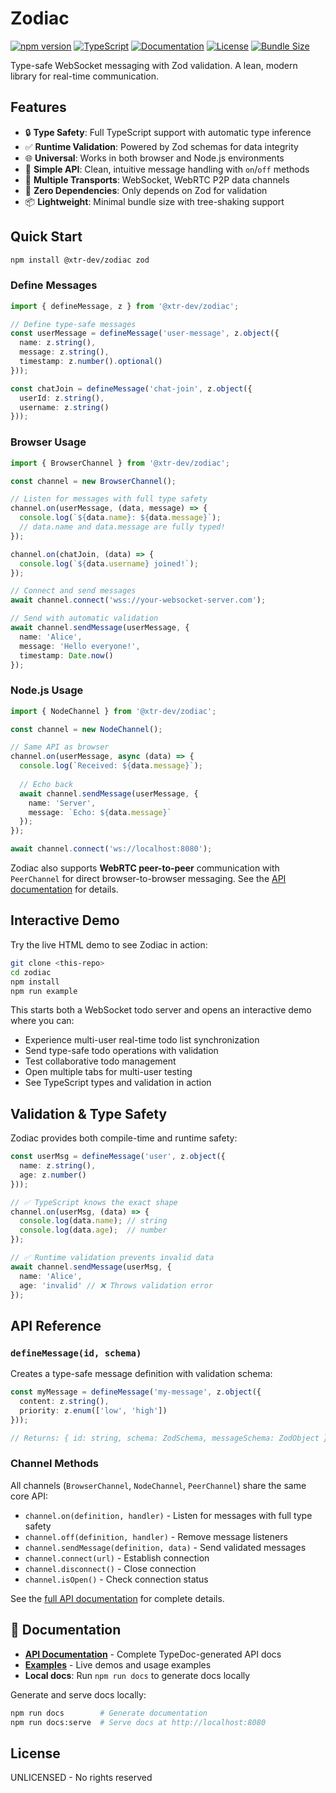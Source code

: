# Zodiac

[![npm version](https://badge.fury.io/js/@xtr-dev%2Fzodiac.svg)](https://badge.fury.io/js/@xtr-dev%2Fzodiac)
[![TypeScript](https://img.shields.io/badge/TypeScript-007ACC?style=flat&logo=typescript&logoColor=white)](https://www.typescriptlang.org/)
[![Documentation](https://img.shields.io/badge/docs-typedoc-blue)](https://xtr-dev.github.io/zodiac/)
[![License](https://img.shields.io/badge/license-UNLICENSED-red)](./README.md)
[![Bundle Size](https://img.shields.io/bundlephobia/minzip/@xtr-dev/zodiac)](https://bundlephobia.com/package/@xtr-dev/zodiac)

Type-safe WebSocket messaging with Zod validation. A lean, modern library for real-time communication.

## Features

- 🔒 **Type Safety**: Full TypeScript support with automatic type inference
- ✅ **Runtime Validation**: Powered by Zod schemas for data integrity  
- 🌐 **Universal**: Works in both browser and Node.js environments
- 🎯 **Simple API**: Clean, intuitive message handling with `on`/`off` methods
- 🔄 **Multiple Transports**: WebSocket, WebRTC P2P data channels
- 🚀 **Zero Dependencies**: Only depends on Zod for validation
- 📦 **Lightweight**: Minimal bundle size with tree-shaking support

## Quick Start

```bash
npm install @xtr-dev/zodiac zod
```

### Define Messages

```typescript
import { defineMessage, z } from '@xtr-dev/zodiac';

// Define type-safe messages
const userMessage = defineMessage('user-message', z.object({
  name: z.string(),
  message: z.string(),
  timestamp: z.number().optional()
}));

const chatJoin = defineMessage('chat-join', z.object({
  userId: z.string(),
  username: z.string()
}));
```

### Browser Usage

```typescript
import { BrowserChannel } from '@xtr-dev/zodiac';

const channel = new BrowserChannel();

// Listen for messages with full type safety
channel.on(userMessage, (data, message) => {
  console.log(`${data.name}: ${data.message}`);
  // data.name and data.message are fully typed!
});

channel.on(chatJoin, (data) => {
  console.log(`${data.username} joined!`);
});

// Connect and send messages
await channel.connect('wss://your-websocket-server.com');

// Send with automatic validation
await channel.sendMessage(userMessage, {
  name: 'Alice',
  message: 'Hello everyone!',
  timestamp: Date.now()
});
```

### Node.js Usage

```typescript
import { NodeChannel } from '@xtr-dev/zodiac';

const channel = new NodeChannel();

// Same API as browser
channel.on(userMessage, async (data) => {
  console.log(`Received: ${data.message}`);
  
  // Echo back
  await channel.sendMessage(userMessage, {
    name: 'Server',
    message: `Echo: ${data.message}`
  });
});

await channel.connect('ws://localhost:8080');
```

Zodiac also supports **WebRTC peer-to-peer** communication with `PeerChannel` for direct browser-to-browser messaging. See the [API documentation](https://xtr-dev.github.io/zodiac/) for details.

## Interactive Demo

Try the live HTML demo to see Zodiac in action:

```bash
git clone <this-repo>
cd zodiac
npm install
npm run example
```

This starts both a WebSocket todo server and opens an interactive demo where you can:
- Experience multi-user real-time todo list synchronization
- Send type-safe todo operations with validation
- Test collaborative todo management
- Open multiple tabs for multi-user testing
- See TypeScript types and validation in action

## Validation & Type Safety

Zodiac provides both compile-time and runtime safety:

```typescript
const userMsg = defineMessage('user', z.object({
  name: z.string(),
  age: z.number()
}));

// ✅ TypeScript knows the exact shape
channel.on(userMsg, (data) => {
  console.log(data.name); // string
  console.log(data.age);  // number
});

// ✅ Runtime validation prevents invalid data
await channel.sendMessage(userMsg, {
  name: 'Alice',
  age: 'invalid' // ❌ Throws validation error
});
```

## API Reference

### `defineMessage(id, schema)`

Creates a type-safe message definition with validation schema:

```typescript
const myMessage = defineMessage('my-message', z.object({
  content: z.string(),
  priority: z.enum(['low', 'high'])
}));

// Returns: { id: string, schema: ZodSchema, messageSchema: ZodObject }
```

### Channel Methods

All channels (`BrowserChannel`, `NodeChannel`, `PeerChannel`) share the same core API:

- `channel.on(definition, handler)` - Listen for messages with full type safety
- `channel.off(definition, handler)` - Remove message listeners  
- `channel.sendMessage(definition, data)` - Send validated messages
- `channel.connect(url)` - Establish connection
- `channel.disconnect()` - Close connection
- `channel.isOpen()` - Check connection status

See the [full API documentation](https://xtr-dev.github.io/zodiac/) for complete details.

## 📖 Documentation

- **[API Documentation](https://xtr-dev.github.io/zodiac/)** - Complete TypeDoc-generated API docs
- **[Examples](./examples/)** - Live demos and usage examples  
- **Local docs**: Run `npm run docs` to generate docs locally

Generate and serve docs locally:
```bash
npm run docs        # Generate documentation
npm run docs:serve  # Serve docs at http://localhost:8080
```

## License

UNLICENSED - No rights reserved
